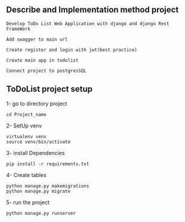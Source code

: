 ## Describe and Implementation method project
```
Develop ToDo List Web Application with django and django Rest FrameWork
```

```
Add swagger to main url
```

```
Create register and login with jwt(best practice)

```

```
Create main app in todolist 
```

```
Connect project to postgresSQL
```


## ToDoList project setup

1- go to directory project
```
cd Project_name
```

2- SetUp venv
```
virtualenv venv
source venv/bin/activate
```

3- install Dependencies
```
pip install -r requirements.txt
```

4- Create tables
```
python manage.py makemigrations
python manage.py migrate
```

5- run the project
```
python manage.py runserver
```
